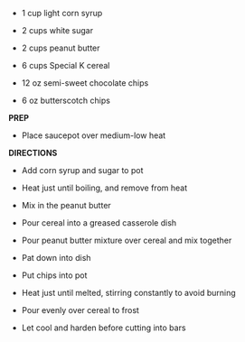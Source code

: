 -   1 cup light corn syrup

-   2 cups white sugar

-   2 cups peanut butter

-   6 cups Special K cereal

-   12 oz semi-sweet chocolate chips

-   6 oz butterscotch chips

**PREP**

-   Place saucepot over medium-low heat

**DIRECTIONS**

-   Add corn syrup and sugar to pot

-   Heat just until boiling, and remove from heat

-   Mix in the peanut butter

-   Pour cereal into a greased casserole dish

-   Pour peanut butter mixture over cereal and mix together

-   Pat down into dish

-   Put chips into pot

-   Heat just until melted, stirring constantly to avoid burning

-   Pour evenly over cereal to frost

-   Let cool and harden before cutting into bars
